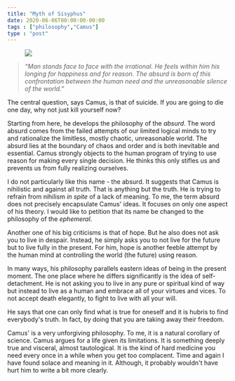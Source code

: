 ```yaml
---
title: "Myth of Sisyphus"
date: 2020-06-06T00:00:00-00:00
tags : ["philosophy","Camus"]
type : "post"
---
```


<figure class="left xsmall">
<a target="_blank" href="https://en.wikipedia.org/wiki/The_Myth_of_Sisyphus">
<img src="https://images-na.ssl-images-amazon.com/images/I/41LQWTh9bWL._SX322_BO1,204,203,200_.jpg">
</a>
</figure>


> *“Man stands face to face with the irrational. He feels within him his longing for happiness and for reason. The absurd is born of this confrontation between the human need and the unreasonable silence of the world.”* <br>

The central question, says Camus, is that of suicide. If you are going to die one day, why not just kill yourself now?

Starting from here, he develops the philosophy of the *absurd*. The word absurd comes from the failed attempts of our limited logical minds to try and rationalize the limitless, mostly chaotic, unreasonable world. The absurd lies at the boundary of chaos and order and is both inevitable and essential. Camus strongly objects to the human program of trying to use reason for making every single decision. He thinks this only stifles us and prevents us from fully realizing ourselves. 

I do not particularly like this name - the absurd. It suggests that Camus is nihilistic and against all truth. That is anything but the truth. He is trying to refrain from nihilism *in spite* of a lack of meaning. To me, the term absurd does not precisely encapsulate Camus' ideas. It focuses on only one aspect of his theory. I would like to petition that its name be changed to the philosophy of the *ephemeral*. 

Another one of his big criticisms is that of hope. But he also does not ask you to live in despair. Instead, he simply asks you to not live for the future but to live fully in the present. For him, hope is another feeble attempt by the human mind at controlling the world (the future) using reason.

In many ways, his philosophy parallels eastern ideas of being in the present moment. The one place where he differs significantly is the idea of self-detachment. He is not asking you to live in any pure or spiritual kind of way but instead to live as a human and embrace all of your virtues and vices. To not accept death elegantly, to fight to live with all your will.

He says that one can only find what is true for oneself and it is hubris to find everybody's truth. In fact, by doing that you are taking away their freedom.

Camus' is a very unforgiving philosophy. To me, it is a natural corollary of science. Camus argues for a life given its limitations. It is something deeply true and visceral, almost tautological. It is the kind of hard medicine you need every once in a while when you get too complacent. Time and again I have found solace and meaning in it. Although, it probably wouldn't have hurt him to write a bit more clearly.